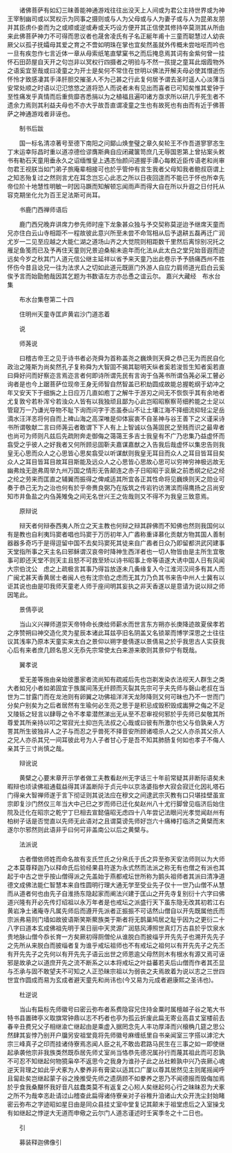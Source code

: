 <!-- { "loadSidebar": true } -->
　　诸佛菩萨有如幻三昧善能神通游戏往往出没天上人间或为君公主持世界或为神王宰制幽司或以冥权示为同事之摄则或与人为父母或与人为妻子或与人为昆弟友朋并其臣虏仆妾而为之或顺或逆或寿或夭巧设方便开其正信使其修持卒莫测其从所由来此佛菩萨神力不可得而思议者也晟舍凌氏有子名正綖年甫十三童而聪慧过人幼丧厥父以孤子抚孀母其爱之育之不啻如明珠在掌也宜矣然虽就外传概未尝咄呕而吟也一旦有疾忽作七言近体一章从母索纸笔直擘窠书之而后掩息焉其词有金紫何曾一挂怀石田茆屋自天开之句岂非以冥权行四摄者之明验与不然一孩提之童耳此烟霞物外之语奚宜至哉或曰凌童之为开士是矣何不常住在世明以佛法开解夫母必使其憯逝伤怀怜才致感凄其手泽肝胆交摧圣人不为己甚之行此复何居予谓去圣时遥人心淡薄当安常处顺之时语以氾氾悠悠之道将恐人而说者未有见出而喜者已可知矣惟其爱钟于至性痛发乎真情而后重赀靡吝悉捐以为之植福且遍叩诸方亟求所以研几乎死生者不遗余力焉则其利益夫母也不亦大乎故吾直谓凌童之生也有故死也有由而有近于佛菩萨之神通游戏者非诬也。

　　制书后跋

　　国一标名清凉著号至德下南阳之问鄮山焕奎璧之章久矣轮王不作吾道寥寥忞生丁末运幸际昌时重以道凉德俭谬膺斯典自应闭藏箧笥庶几无辱国恩第上曾拈案头敕书有勒石天童用垂永久之诏缅惟皇上遇忞怡颜问道握手谭心每敕近臣传语老和尚审勿君王视朕当如门弟子旅庵辈相接可也於乎管仲有言生我者父母知我者鲍叔窃谓上之知忞殆复过之然则言尤在耳念岂忘心此忞之所以日夜回遑而不能已于怀也所幸先帝位阶十地慧性明敏一时因马蹶而知解顿忘闻雨声而得大自在所以升遐之日付托从容克期坐化允为百王足法斯可尚耳。

　　书鹿门西禅师语后

　　鹿门西兄晚弃讲席力参先师时座下龙象甚众独与予交契称莫逆迨予继席天童而兄亦住白云山寺相距不一程故彼此意兴所至未尝不命驾相从后予退耕五磊再迁广润尤岁一二见至应越之大能仁湖之道场山齐之大觉院则相距数千里然后离悰别况托之雁足鱼笺而已及予再住天童则兄景迫桑榆未逾年而化法从此太白之堂兄始音遐而迹远矣今岁之秋其门人道元信公继主延祥以省予来天童乃出此卷示予予肠痛西州不胜怀伤今昔且谂兄一往为法求人之切如此道元既匪门外游人自应力肩师道光启白云奚俟予言而始勖勉哉因其乞题为书数语左方亦怂恿之谊云尔。
嘉兴大藏经　布水台集


　　布水台集卷第二十四

　　住明州天童寺匡庐黄岩沙门道忞着

　　说

　　师荛说

　　曰稽古帝王之见于诗书者必尧舜为首称盖尧之巍焕则天舜之恭己无为而民自化政治之隆斯为尚矣然孔子复称舜为大智固不揭其聪明天纵者奚若浚哲生知者奚若直曰舜好问而好察迩言焉迩言者何即诗所谓先民有言询于刍荛书所谓刍荛必采工瞽必询者是也今上踞菩萨位现帝王身无师智自然智盖已积劫圆成故能总握乾纲于幼冲之年又安天下于细旃之上日应万几直如庖丁之解牛于游刃之间无不恢恢乎其有余地者尤复敦兮若朴浑兮若浊众人皆有以我独顽且鄙为心此岂昭昭察察苛细矜能之士足以管窥万一乃谦光导物不耻下询而问字于忞虽泰山不让土壤江海不择细流抑轻尘足岳滴水汪洋忞将何自而上裨山海之高深唯是仰体宸衷不自圣神与谷王善下之义谨采诗书所谓敬献二言曰师荛云者敢谓下下人有上上智诚以刍荛固民之至贱而识之最卑者也尚可为师则凡兹后先疏附奔走御侮之蔼蔼王多吉士我皇有不广乃忠集乃益虚怀而翕受之乎彼人之好我者又何所顾忌固靳夫嘉谋嘉猷之入告我后哉虚怀以集忠告则我皇无心思而众人之心思皆心思矣翕受以听谋猷则我皇无耳目而众人之耳目皆耳目矣众人之耳目皆耳目故耳目斯能及远众人之心思皆心思故心思可以穷神穷神极远故无幽弗烛无逖弗周举九州万国之情形无告颠连之赤子日昭昭于衮扆之前悉纲之纪之经之纶之劳来而匡直之辅翼而振得之俾咸适其所宜各正其性命将见巍焕则天之勋业可奏于恭己无为之治也何有於乎帝赉良弼乃在版筑之传岩钓访渭滨而得鹰扬之吕尚安知市井鱼盐之内刍荛雉兔之间无名世兴王之佐哉则又不得不为我皇三致意焉。

　　原辩说

　　辩天者何辩泰西夷人所立之天主教也何辩之辩其辟佛而不知佛也然则我国何以有是教也自利夷玛窦者唱也玛窦于万历初年入广嶴称重译慕化贡献方物其国人善制器器多奇巧于是得逗留中国不去矣玛窦死其徒来自广嶴者日众乃即留都洪武冈建事天堂指所事之天主名曰邪稣谓汉哀帝时降神生西洋者也一切人物皆由是主所生宜敬事可即还天堂不则天主且怒不可救至矫以诗书昭事上帝等语遂大诱中国人日有风闻大宗伯沈公　虑之上疏极言其事乃得旨放逐未几夤缘复入今江淮河汉间多有其人而广闽尤甚天香黄居士者闽人也有沈宗伯之虑而无其力乃负其书来告中州人士冀有以讵其说也由是叩我师天童老人师于座间明其妄执之非天香遂以是意请为说以辩之师因笔此。

　　景倩亭说

　　当山义兴禅师道崇天帝特命长庚给师薪水而世言东方朔亦长庚降迹故夏侯孝若之序赞朔曰神交造化灵为星辰本诸此耳兹亭旧名阴盖又名锁翠而博学深思之士往往议其浅率乃原本天童实来太白之景仰以朔字曼倩遂以景倩易之於乎我思古人实获我心后有来者庶几顾名思义无忝先宗常使太白来游来歌则其景仰宁有既哉。

　　翼孝说

　　爱无差等施由亲始彼墨家者流尚知有疏戚后先也岂剃发染衣法视天人群生之类大者如兄小者如弟固宜于族属间荡无纤顾而灭裂其先宗可乎夫先师与磬山老叔在当世为二甘露门而在龙池则有卵翼之功佛祖洋洋天龙陟降则又何可昧也乃不一世而门分矣户别矣为之后者居然有生瑜何必生亮之思于是积忌成毁积毁成讟狎之侮之不足又陵轹之轻言以肆辱之令不孝辈潜然涕出无从至不忍审视何邪於乎先师已矣敬其所尊爱其所亲持以叩之常寂光土抑岂先法叔之心哉或曰彼有所激尔也父与伯孰亲人方詈其所生彼独非人之子与而忍之乎兽死不择音安所顾诸噫杀人之父人亦杀其父杀人之兄人亦杀其兄一间耳彼此号为人子者甘心于是吾不知其肺肠复何如也孝子不侮人亲其于三寸尚慎之哉。

　　辩讹说

　　黄檗之心要末章开示学者做工夫教看赵州无字话三十年前常疑其非断际语矣未暇辩也顷读佛祖通载益得其详盖断际于贞元中以京洛婆指参大寂会寂迁化因礼塔石门得亲大智禅师遂于言下彻证则其说法应在穆文之间逮武宗灭教有口只堪挂壁虽宣宗即复沙门然仅三年当大中己巳之岁而师已迁化矣赵州八十尤行脚曾见临济后始住院及迁化在昭宗之乾宁丁巳相去宣懿僖昭无虑四十八年尝记法眼问光孝觉闻赵州有柏树子话是否觉直以先师无此语对之且谓莫谤先师好岂六十痛棒打临济之黄檗而末遂尔尔邪然则此语非乎曰何可非盖南公以后之黄檗与。

　　法派说

　　古者僧依师姓而命名故有支氏竺氏之分帛氏于氏之异至弥天安法师则以为大师之本莫尊释迦乃以释命氏后验经果县符遂为永式然而法派之称无有也僧之有派也其起于中古之世乎按山僧得派之先盖始于燕都戒坛世所称为鹅头祖师者其派曰清净道德文成佛法能仁智慧本来自性圆明行理大通无学至受业先子仅十一世乃山僧不从慧而从道者何也由先子自淮扬东隐起家而阐法兴建于匡山之开先寺复别衍十六字曰佛道兴隆有开必先传灯绍祖以永万年者是也戒坛之派盛行天下虽东隐无改其初若江右黄岩净土诸庵寺凡属先师后而遵开先派者正振振不可诘然山僧自以开先既属他氏而宗派弗易则门墙如故彼语斯笑斯藂族类于斯者将无鹊巢鸠居之耻乎因为之更衍二十八字曰道本玄成佛祖先明于杲日丽中天灵源广润慈风溥照世真灯万古县於乎饮泉水贵地脉山僧今忝长育一方矣厥初得厕僧伦从谁脱白而披缁乎开先先子也溯开先先子之先所从来脱白而披缁者复为谁乎戒坛祖师也不有戒坛之祖何以有开先先子之先丕有开先先子之先何以有开先先子语云出世之师恩逾父母然则木有根水有源又焉可诬邪是故承之以道庶开先之流不断系之以本将戒坛之叶益蕃若夫后山僧而作者其丕显与丕承与固不敢望夫不可知之人正恐昧宗祖以为弱丧之夫焉故着为说以志之三世四世宜作圆成而易为玄成者避天童先和尚讳也(今又易为元成者避康熙之圣讳也)。

　　杜逆说

　　当山有扁标先师徽号曰密云弥布者系费隐容兄住持金粟时属檀越子谷之笔大书特书县置碑亭义取旗常钟鼎以志不朽者也亭为孤云折废此扁无寄业高县丈室楼前去春辛丑费兄父子相继渝亡继起由是乘虚入据罔念先人丰功厚泽而兴榱桷几筵之思公然肆其妄悖乃别开户牖另安祖堂竟将先师徽号麻缠纸里自书亲闻室三字搭以滹沱大宗三峰真子之印而挂诸侍寮焉忞闻人臣之礼不敢齿君路马民生在三事之如一即使继起承袭他宗非我族类然既忝居先师丈室尚当恪恭先德况属孙行而蔑其祖此而可忍孰不可忍不知继起何物獍枭卒不返思今之我身为谁孙子此之丛社赖孰中兴乃丧厥心魂逆天背理之如此乎犬豖为人豢养非有膏梁以适其口广厦以尊其居然见主则尾摇闻呼且匐赴矣岂继起蒙子谷之挽推受先师之遗荫顾不如豢养之恩乃不闻德报而毁侮加焉於乎食我桑黮怀我好音凡兹蠢类莫不有返复之心矧人矣继起何心行之昧昧忍为犬豖之所不为哉幸忞赴请过山稽查此扁得诸侍寮亲对子谷稚升洎诸山大众开洗尘封始睹密云弥布之字迹昭如星日由是同众县挂丈室中堂复记其颠末于祖堂虑后之入室操戈有如继起之悖逆大无道而申儆之云尔门人道忞谨述时壬寅季冬之十二日也。

　　引

　　募装释迦佛像引

